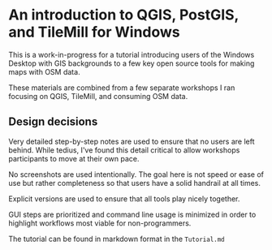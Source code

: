 # An introduction to QGIS, PostGIS, and TileMill for Windows

This is a work-in-progress for a tutorial introducing users
of the Windows Desktop with GIS backgrounds to a few key
open source tools for making maps with OSM data.

These materials are combined from a few separate workshops I
ran focusing on QGIS, TileMill, and consuming OSM data.

## Design decisions

Very detailed step-by-step notes are used to ensure that no
users are left behind. While tedius, I've found this detail
critical to allow workshops participants to move at their own
pace.

No screenshots are used intentionally. The goal here is not speed or ease
of use but rather completeness so that users have a solid handrail at all times.

Explicit versions are used to ensure that all tools play nicely together.

GUI steps are prioritized and command line usage is minimized in order to highlight
workflows most viable for non-programmers.

The tutorial can be found in markdown format in the `Tutorial.md`